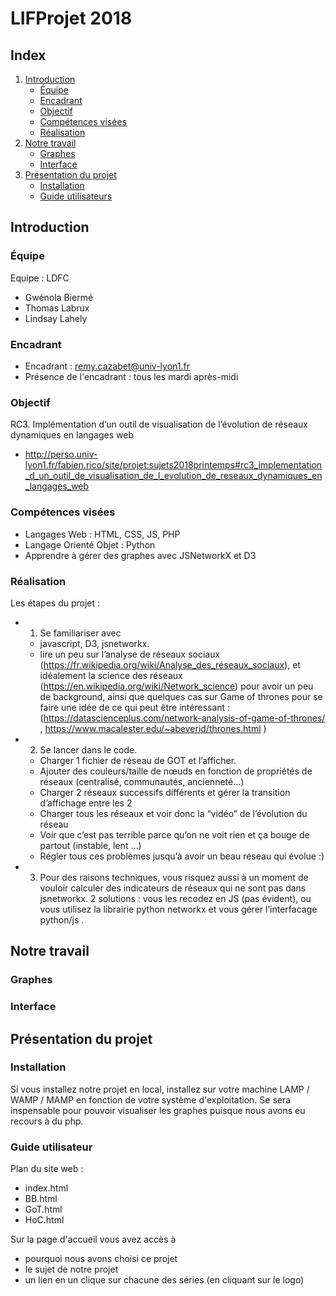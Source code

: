# LIFProjet 2018

## Index

1. [Introduction](#introduction)
    * [Équipe](#equipe)
    * [Encadrant](#encadrant)
    * [Objectif](#objectif)
    * [Compétences visées](#competences-visees)
    * [Réalisation](#realisation)
1. [Notre travail](#notre-travail)
    * [Graphes](#graphes)
    * [Interface](#interface)
1. [Présentation du projet](#presentation-du-projet)
    * [Installation](#installation)
    * [Guide utilisateurs](#guide-utilisateur)

<a name="introduction"></a>
## Introduction


[//]: # "{{{"

<a name="equipe"></a>
### Équipe

Equipe : LDFC
- Gwénola Biermé
- Thomas Labrux
- Lindsay Lahely 


<a name="encadrant"></a>
### Encadrant

- Encadrant : remy.cazabet@univ-lyon1.fr
- Présence de l'encadrant : tous les mardi après-midi

<a name="objectif"></a>
### Objectif

RC3. Implémentation d’un outil de visualisation de l’évolution de réseaux dynamiques en langages web 
- http://perso.univ-lyon1.fr/fabien.rico/site/projet:sujets2018printemps#rc3_implementation_d_un_outil_de_visualisation_de_l_evolution_de_reseaux_dynamiques_en_langages_web


<a name="competences-visees"></a>
### Compétences visées

- Langages Web : HTML, CSS, JS, PHP
- Langage Orienté Objet : Python 
- Apprendre à gérer des graphes avec JSNetworkX et D3


<a name="realisation"></a>
### Réalisation

Les étapes du projet :
- 1) Se familiariser avec
    - javascript, D3, jsnetworkx.
    - lire un peu sur l’analyse de réseaux sociaux (https://fr.wikipedia.org/wiki/Analyse_des_réseaux_sociaux), et idéalement la science des réseaux (https://en.wikipedia.org/wiki/Network_science) pour avoir un peu de background, ainsi que quelques cas sur Game of thrones pour se faire une idée de ce qui peut être intéressant : (https://datascienceplus.com/network-analysis-of-game-of-thrones/ , https://www.macalester.edu/~abeverid/thrones.html )

- 2) Se lancer dans le code.
    - Charger 1 fichier de réseau de GOT et l’afficher.
    - Ajouter des couleurs/taille de nœuds en fonction de propriétés de réseaux (centralisé, communautés, ancienneté…)
    - Charger 2 réseaux successifs différents et gérer la transition d’affichage entre les 2
    - Charger tous les réseaux et voir donc la “vidéo” de l’évolution du réseau
    - Voir que c’est pas terrible parce qu’on ne voit rien et ça bouge de partout (instable, lent …)
    - Régler tous ces problèmes jusqu’à avoir un beau réseau qui évolue :)

- 3) Pour des raisons techniques, vous risquez aussi à un moment de vouloir calculer des indicateurs de réseaux qui ne sont pas dans jsnetworkx. 2 solutions : vous les recodez en JS (pas évident), ou vous utilisez la librairie python networkx et vous gérer l’interfacage python/js .



[//]: # "}}}"


<a name="notre-travail"></a>
## Notre travail


[//]: # "{{{"

<a name="graphes"></a>
### Graphes


<a name="interface"></a>
### Interface


[//]: # "}}}"



<a name="presentation-du-projet"></a>
## Présentation du projet


[//]: # "{{{"

<a name="installation"></a>
### Installation

Si vous installez notre projet en local, installez sur votre machine LAMP / WAMP / MAMP en fonction de votre système d'exploitation.
Se sera inspensable pour pouvoir visualiser les graphes puisque nous avons eu recours à du php.

<a name="guide-utilisateurs"></a>
### Guide utilisateur

Plan du site web :
- index.html
- BB.html
- GoT.html
- HoC.html

Sur la page d'accueil vous avez accès à
- pourquoi nous avons choisi ce projet
- le sujet de notre projet
- un lien en un clique sur chacune des séries (en cliquant sur le logo)

[//]: # "}}}"




